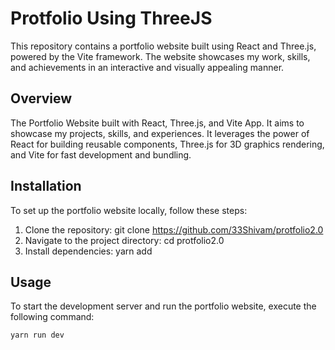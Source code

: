 # Protfolio Using ThreeJS
This repository contains a portfolio website built using React and Three.js, powered by the Vite framework. The website showcases my work, skills, and achievements in an interactive and visually appealing manner.

 ## Overview
The Portfolio Website built with React, Three.js, and Vite App. It aims to showcase my projects, skills, and experiences. It leverages the power of React for building reusable components, Three.js for 3D graphics rendering, and Vite for fast development and bundling.

## Installation
To set up the portfolio website locally, follow these steps:

1. Clone the repository: git clone https://github.com/33Shivam/protfolio2.0
2. Navigate to the project directory: cd protfolio2.0
3. Install dependencies: yarn add

## Usage
To start the development server and run the portfolio website, execute the following command:

```
yarn run dev
```
